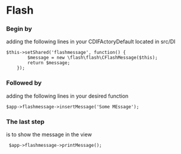 Flash
============

### Begin by 
adding the following lines in your CDIFActoryDefault located in src/DI

    $this->setShared('flashmessage', function() {
            $message = new \flash\flash\CFlashMessage($this);
            return $message;
        });

### Followed by 
adding the following lines in your desired function 
  
    $app->flashmessage->insertMessage('Some MEssage');
    
### The last step 
is to show the message in the view
    
    
     $app->flashmessage->printMessage(); 
